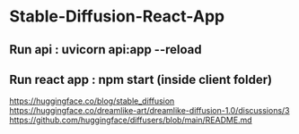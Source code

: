 # Stable-Diffusion-React-App

## Run api : uvicorn api:app --reload

## Run react app : npm start (inside client folder)

https://huggingface.co/blog/stable_diffusion
https://huggingface.co/dreamlike-art/dreamlike-diffusion-1.0/discussions/3
https://github.com/huggingface/diffusers/blob/main/README.md
